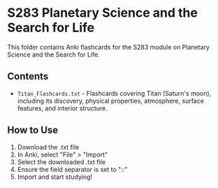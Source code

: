 # S283 Planetary Science and the Search for Life

This folder contains Anki flashcards for the S283 module on Planetary Science and the Search for Life.

## Contents

- `Titan_Flashcards.txt` - Flashcards covering Titan (Saturn's moon), including its discovery, physical properties, atmosphere, surface features, and interior structure.

## How to Use

1. Download the .txt file
2. In Anki, select "File" > "Import"
3. Select the downloaded .txt file
4. Ensure the field separator is set to "::" 
5. Import and start studying!
